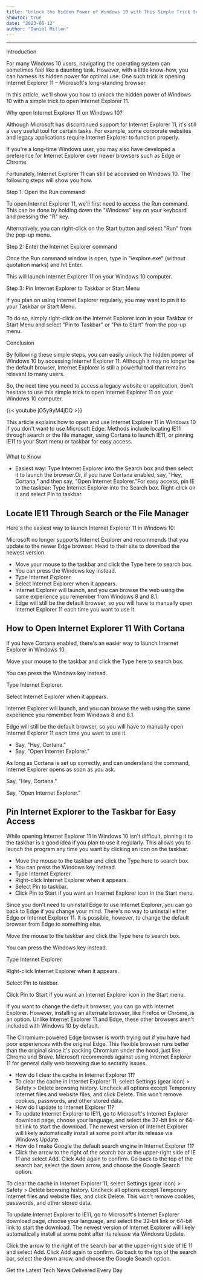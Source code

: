 ```yaml
---
title: "Unlock the Hidden Power of Windows 10 with This Simple Trick to Open Internet Explorer 11!"
ShowToc: true 
date: "2023-06-12"
author: "Daniel Millen"
---
```

*****
Introduction

For many Windows 10 users, navigating the operating system can sometimes feel like a daunting task. However, with a little know-how, you can harness its hidden power for optimal use. One such trick is opening Internet Explorer 11 – Microsoft's long-standing browser.

In this article, we'll show you how to unlock the hidden power of Windows 10 with a simple trick to open Internet Explorer 11.

Why open Internet Explorer 11 on Windows 10?

Although Microsoft has discontinued support for Internet Explorer 11, it's still a very useful tool for certain tasks. For example, some corporate websites and legacy applications require Internet Explorer to function properly.

If you're a long-time Windows user, you may also have developed a preference for Internet Explorer over newer browsers such as Edge or Chrome.

Fortunately, Internet Explorer 11 can still be accessed on Windows 10. The following steps will show you how.

Step 1: Open the Run command

To open Internet Explorer 11, we'll first need to access the Run command. This can be done by holding down the "Windows" key on your keyboard and pressing the "R" key.

Alternatively, you can right-click on the Start button and select "Run" from the pop-up menu.

Step 2: Enter the Internet Explorer command

Once the Run command window is open, type in "iexplore.exe" (without quotation marks) and hit Enter.

This will launch Internet Explorer 11 on your Windows 10 computer.

Step 3: Pin Internet Explorer to Taskbar or Start Menu

If you plan on using Internet Explorer regularly, you may want to pin it to your Taskbar or Start Menu.

To do so, simply right-click on the Internet Explorer icon in your Taskbar or Start Menu and select "Pin to Taskbar" or "Pin to Start" from the pop-up menu.

Conclusion

By following these simple steps, you can easily unlock the hidden power of Windows 10 by accessing Internet Explorer 11. Although it may no longer be the default browser, Internet Explorer is still a powerful tool that remains relevant to many users.

So, the next time you need to access a legacy website or application, don't hesitate to use this simple trick to open Internet Explorer 11 on your Windows 10 computer.

{{< youtube jO5y9yM4jDQ >}} 




This article explains how to open and use Internet Explorer 11 in Windows 10 if you don't want to use Microsoft Edge. Methods include locating IE11 through search or the file manager, using Cortana to launch IE11, or pinning IE11 to your Start menu or taskbar for easy access.

 
### 
What to Know
 
- Easiest way: Type Internet Explorer into the Search box and then select it to launch the browser.Or, if you have Cortana enabled, say, "Hey, Cortana," and then say, "Open Internet Explorer."For easy access, pin IE to the taskbar: Type Internet Explorer into the Search box. Right-click on it and select Pin to taskbar.

 
##   Locate IE11 Through Search or the File Manager  
 

Here's the easiest way to launch Internet Explorer 11 in Windows 10:

 
Microsoft no longer supports Internet Explorer and recommends that you update to the newer Edge browser. Head to their site to download the newest version.
 
- Move your mouse to the taskbar and click the Type here to search box.
 - You can press the Windows key instead.
 - Type Internet Explorer.
 - Select Internet Explorer when it appears.
 - Internet Explorer will launch, and you can browse the web using the same experience you remember from Windows 8 and 8.1.
 - Edge will still be the default browser, so you will have to manually open Internet Explorer 11 each time you want to use it.

 
##   How to Open Internet Explorer 11 With Cortana  
 

If you have Cortana enabled, there's an easier way to launch Internet Explorer in Windows 10.

 

Move your mouse to the taskbar and click the Type here to search box.

 
You can press the Windows key instead.
 

Type Internet Explorer.

 

Select Internet Explorer when it appears.

 

Internet Explorer will launch, and you can browse the web using the same experience you remember from Windows 8 and 8.1.

 
Edge will still be the default browser, so you will have to manually open Internet Explorer 11 each time you want to use it.
 
- Say, "Hey, Cortana."
 - Say, "Open Internet Explorer."

 

As long as Cortana is set up correctly, and can understand the command, Internet Explorer opens as soon as you ask.

 

Say, "Hey, Cortana."

 

Say, "Open Internet Explorer."

 
##   Pin Internet Explorer to the Taskbar for Easy Access  
 

While opening Internet Explorer 11 in Windows 10 isn't difficult, pinning it to the taskbar is a good idea if you plan to use it regularly. This allows you to launch the program any time you want by clicking an icon on the taskbar.

 
- Move the mouse to the taskbar and click the Type here to search box.
 - You can press the Windows key instead.
 - Type Internet Explorer.
 - Right-click Internet Explorer when it appears.
 - Select Pin to taskbar.
 - Click Pin to Start if you want an Internet Explorer icon in the Start menu.

 

Since you don't need to uninstall Edge to use Internet Explorer, you can go back to Edge if you change your mind. There's no way to uninstall either Edge or Internet Explorer 11. It is possible, however, to change the default browser from Edge to something else.

 

Move the mouse to the taskbar and click the Type here to search box.

 
You can press the Windows key instead.
 

Type Internet Explorer.

 

Right-click Internet Explorer when it appears.

 

Select Pin to taskbar.

 
Click Pin to Start if you want an Internet Explorer icon in the Start menu.
 

If you want to change the default browser, you can go with Internet Explorer. However, installing an alternate browser, like Firefox or Chrome, is an option. Unlike Internet Explorer 11 and Edge, these other browsers aren't included with Windows 10 by default.

 
The Chromium-powered Edge browser is worth trying out if you have had poor experiences with the original Edge. This flexible browser runs better than the original since it's packing Chromium under the hood, just like Chrome and Brave. Microsoft recommends against using Internet Explorer 11 for general daily web browsing due to security issues.
 
- How do I clear the cache in Internet Explorer 11?
 - To clear the cache in Internet Explorer 11, select Settings (gear icon) > Safety > Delete browsing history. Uncheck all options except Temporary Internet files and website files, and click Delete. This won't remove cookies, passwords, and other stored data.
 - How do I update to Internet Explorer 11?
 - To update Internet Explorer to IE11, go to Microsoft's Internet Explorer download page, choose your language, and select the 32-bit link or 64-bit link to start the download. The newest version of Internet Explorer will likely automatically install at some point after its release via Windows Update.
 - How do I make Google the default search engine in Internet Explorer 11?
 - Click the arrow to the right of the search bar at the upper-right side of IE 11 and select Add. Click Add again to confirm. Go back to the top of the search bar, select the down arrow, and choose the Google Search option.

 
To clear the cache in Internet Explorer 11, select Settings (gear icon) > Safety > Delete browsing history. Uncheck all options except Temporary Internet files and website files, and click Delete. This won't remove cookies, passwords, and other stored data.
 
To update Internet Explorer to IE11, go to Microsoft's Internet Explorer download page, choose your language, and select the 32-bit link or 64-bit link to start the download. The newest version of Internet Explorer will likely automatically install at some point after its release via Windows Update.
 
Click the arrow to the right of the search bar at the upper-right side of IE 11 and select Add. Click Add again to confirm. Go back to the top of the search bar, select the down arrow, and choose the Google Search option.
 

Get the Latest Tech News Delivered Every Day




